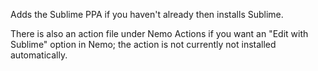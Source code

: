 
Adds the Sublime PPA if you haven't already then installs Sublime.

There is also an action file under Nemo Actions if you want an "Edit with Sublime" option in Nemo; the action is not currently not installed automatically.

